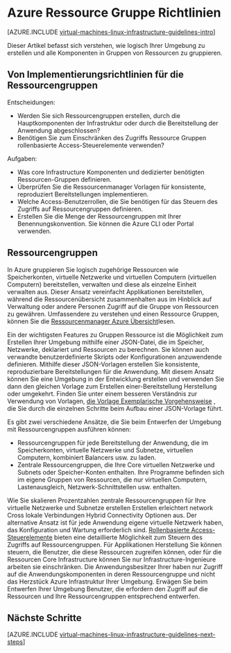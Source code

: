 <properties
    pageTitle="Ressource gruppiert Richtlinien | Microsoft Azure"
    description="Lernen Sie die wichtigsten Entwurf und Implementierung von Richtlinien zur Bereitstellung von Ressourcengruppen in Azure-Infrastrukturdiensten aus."
    documentationCenter=""
    services="virtual-machines-linux"
    authors="iainfoulds"
    manager="timlt"
    editor=""
    tags="azure-resource-manager"/>

<tags
    ms.service="virtual-machines-linux"
    ms.workload="infrastructure-services"
    ms.tgt_pltfrm="vm-linux"
    ms.devlang="na"
    ms.topic="article"
    ms.date="09/08/2016"
    ms.author="iainfou"/>

# <a name="azure-resource-group-guidelines"></a>Azure Ressource Gruppe Richtlinien

[AZURE.INCLUDE [virtual-machines-linux-infrastructure-guidelines-intro](../../includes/virtual-machines-linux-infrastructure-guidelines-intro.md)] 

Dieser Artikel befasst sich verstehen, wie logisch Ihrer Umgebung zu erstellen und alle Komponenten in Gruppen von Ressourcen zu gruppieren.


## <a name="implementation-guidelines-for-resource-groups"></a>Von Implementierungsrichtlinien für die Ressourcengruppen

Entscheidungen:

- Werden Sie sich Ressourcengruppen erstellen, durch die Hauptkomponenten der Infrastruktur oder durch die Bereitstellung der Anwendung abgeschlossen?
- Benötigen Sie zum Einschränken des Zugriffs Ressource Gruppen rollenbasierte Access-Steuerelemente verwenden?

Aufgaben:

- Was core Infrastructure Komponenten und dedizierter benötigten Ressourcen-Gruppen definieren.
- Überprüfen Sie die Ressourcenmanager Vorlagen für konsistente, reproduziert Bereitstellungen implementieren.
- Welche Access-Benutzerrollen, die Sie benötigen für das Steuern des Zugriffs auf Ressourcengruppen definieren.
- Erstellen Sie die Menge der Ressourcengruppen mit Ihrer Benennungskonvention. Sie können die Azure CLI oder Portal verwenden.


## <a name="resource-groups"></a>Ressourcengruppen

In Azure gruppieren Sie logisch zugehörige Ressourcen wie Speicherkonten, virtuelle Netzwerke und virtuellen Computern (virtuellen Computern) bereitstellen, verwalten und diese als einzelne Einheit verwalten aus. Dieser Ansatz vereinfacht Applikationen bereitstellen, während die Ressourcenübersicht zusammenhalten aus im Hinblick auf Verwaltung oder andere Personen Zugriff auf die Gruppe von Ressourcen zu gewähren. Umfassendere zu verstehen und einen Ressource Gruppen, können Sie die [Ressourcenmanager Azure Übersicht](../azure-resource-manager/resource-group-overview.md)lesen.

Ein der wichtigsten Features zu Gruppen Ressource ist die Möglichkeit zum Erstellen Ihrer Umgebung mithilfe einer JSON-Datei, die im Speicher, Netzwerke, deklariert und Ressourcen zu berechnen. Sie können auch verwandte benutzerdefinierte Skripts oder Konfigurationen anzuwendende definieren. Mithilfe dieser JSON-Vorlagen erstellen Sie konsistente, reproduzierbare Bereitstellungen für die Anwendung. Mit diesem Ansatz können Sie eine Umgebung in der Entwicklung erstellen und verwenden Sie dann den gleichen Vorlage zum Erstellen einer-Bereitstellung Herstellung oder umgekehrt. Finden Sie unter einem besseren Verständnis zur Verwendung von Vorlagen, [die Vorlage Exemplarische Vorgehensweise](../resource-manager-template-walkthrough.md) , die Sie durch die einzelnen Schritte beim Aufbau einer JSON-Vorlage führt.

Es gibt zwei verschiedene Ansätze, die Sie beim Entwerfen der Umgebung mit Ressourcengruppen ausführen können:

- Ressourcengruppen für jede Bereitstellung der Anwendung, die im Speicherkonten, virtuelle Netzwerke und Subnetze, virtuellen Computern, kombiniert Balancers usw. zu laden.
- Zentrale Ressourcengruppen, die Ihre Core virtuellen Netzwerke und Subnets oder Speicher-Konten enthalten. Ihre Programme befinden sich im eigene Gruppen von Ressourcen, die nur virtuellen Computern, Lastenausgleich, Netzwerk-Schnittstellen usw. enthalten.

Wie Sie skalieren Prozentzahlen zentrale Ressourcengruppen für Ihre virtuelle Netzwerke und Subnetze erstellen Erstellen erleichtert network Cross lokale Verbindungen Hybrid Connectivity Optionen aus. Der alternative Ansatz ist für jede Anwendung eigene virtuelle Netzwerk haben, das Konfiguration und Wartung erforderlich sind. [Rollenbasierte Access-Steuerelemente](../active-directory/role-based-access-control-what-is.md) bieten eine detaillierte Möglichkeit zum Steuern des Zugriffs auf Ressourcengruppen. Für Applikationen Herstellung Sie können steuern, die Benutzer, die diese Ressourcen zugreifen können, oder für die Ressourcen Core Infrastructure können Sie nur Infrastructure-Ingenieure arbeiten sie einschränken. Die Anwendungsbesitzer Ihrer haben nur Zugriff auf die Anwendungskomponenten in deren Ressourcengruppe und nicht das Herzstück Azure Infrastruktur Ihrer Umgebung. Erwägen Sie beim Entwerfen Ihrer Umgebung Benutzer, die erfordern den Zugriff auf die Ressourcen und Ihre Ressourcengruppen entsprechend entwerfen. 


## <a name="next-steps"></a>Nächste Schritte

[AZURE.INCLUDE [virtual-machines-linux-infrastructure-guidelines-next-steps](../../includes/virtual-machines-linux-infrastructure-guidelines-next-steps.md)] 